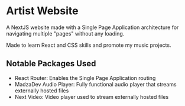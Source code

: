 # Artist Website

A NextJS website made with a Single Page Application architecture for navigating multiple "pages" without any loading.

Made to learn React and CSS skills and promote my music projects.

## Notable Packages Used
- React Router: Enables the Single Page Application routing
- MadzaDev Audio Player: Fully functional audio player that streams externally hosted files
- Next Video: Video player used to stream externally hosted files
  
